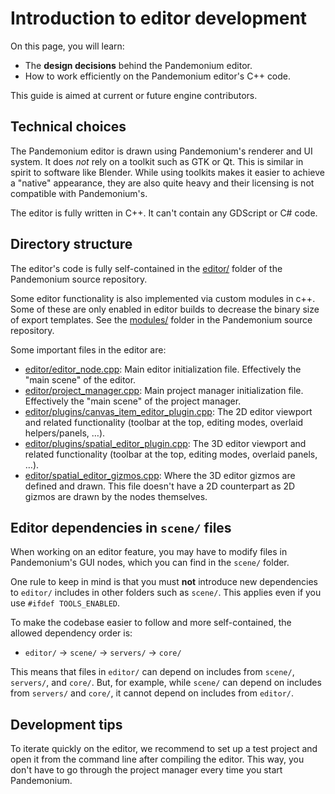 
# Introduction to editor development

On this page, you will learn:

- The **design decisions** behind the Pandemonium editor.
- How to work efficiently on the Pandemonium editor's C++ code.

This guide is aimed at current or future engine contributors.

## Technical choices

The Pandemonium editor is drawn using Pandemonium's renderer and
UI system. It does *not* rely on a toolkit
such as GTK or Qt. This is similar in spirit to software like Blender.
While using toolkits makes it easier to achieve a "native" appearance, they are
also quite heavy and their licensing is not compatible with Pandemonium's.

The editor is fully written in C++. It can't contain any GDScript or C# code.

## Directory structure

The editor's code is fully self-contained in the
[editor/](https://github.com/Relintai/pandemonium_engine/tree/master/editor) folder
of the Pandemonium source repository.

Some editor functionality is also implemented via
custom modules in c++. Some of these are only enabled in
editor builds to decrease the binary size of export templates. See the
[modules/](https://github.com/Relintai/pandemonium_engine/tree/master/modules) folder
in the Pandemonium source repository.

Some important files in the editor are:

- [editor/editor_node.cpp](https://github.com/Relintai/pandemonium_engine/blob/master/editor/editor_node.cpp):
  Main editor initialization file. Effectively the "main scene" of the editor.
- [editor/project_manager.cpp](https://github.com/Relintai/pandemonium_engine/blob/master/editor/project_manager.cpp):
  Main project manager initialization file. Effectively the "main scene" of the project manager.
- [editor/plugins/canvas_item_editor_plugin.cpp](https://github.com/Relintai/pandemonium_engine/blob/master/editor/plugins/canvas_item_editor_plugin.cpp):
  The 2D editor viewport and related functionality (toolbar at the top, editing modes, overlaid helpers/panels, …).
- [editor/plugins/spatial_editor_plugin.cpp](https://github.com/Relintai/pandemonium_engine/blob/master/editor/plugins/spatial_editor_plugin.cpp):
  The 3D editor viewport and related functionality (toolbar at the top, editing modes, overlaid panels, …).
- [editor/spatial_editor_gizmos.cpp](https://github.com/Relintai/pandemonium_engine/blob/master/editor/spatial_editor_gizmos.cpp):
  Where the 3D editor gizmos are defined and drawn.
  This file doesn't have a 2D counterpart as 2D gizmos are drawn by the nodes themselves.

## Editor dependencies in `scene/` files

When working on an editor feature, you may have to modify files in
Pandemonium's GUI nodes, which you can find in the `scene/` folder.

One rule to keep in mind is that you must **not** introduce new dependencies to
`editor/` includes in other folders such as `scene/`. This applies even if
you use `#ifdef TOOLS_ENABLED`.

To make the codebase easier to follow and more self-contained, the allowed
dependency order is:

- `editor/` -&gt; `scene/` -&gt; `servers/` -&gt; `core/`

This means that files in `editor/` can depend on includes from `scene/`,
`servers/`, and `core/`. But, for example, while `scene/` can depend on includes
from `servers/` and `core/`, it cannot depend on includes from `editor/`.

## Development tips

To iterate quickly on the editor, we recommend to set up a test project and
open it from the command line after compiling
the editor. This way, you don't have to go through the project manager every
time you start Pandemonium.

